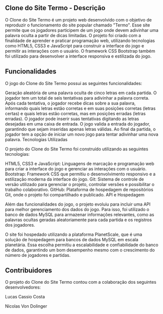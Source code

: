## Clone do Site Termo - Descrição

O Clone do Site Termo é um projeto web desenvolvido com o objetivo de reproduzir o funcionamento do site popular chamado "Termo". Esse site permite que os jogadores participem de um jogo onde devem adivinhar uma palavra oculta a partir de dicas limitadas. O projeto foi criado com a finalidade de aprender e praticar programação web, utilizando tecnologias como HTML5, CSS3 e JavaScript para construir a interface do jogo e permitir as interações com o usuário. O framework CSS Bootstrap também foi utilizado para desenvolver a interface responsiva e estilizada do jogo.

## Funcionalidades

O jogo do Clone do Site Termo possui as seguintes funcionalidades:

Geração aleatória de uma palavra oculta de cinco letras em cada partida.
O jogador tem um total de seis tentativas para adivinhar a palavra correta.
Após cada tentativa, o jogador recebe dicas sobre a sua palavra, informando quais letras estão corretas e em suas posições corretas (letras certas) e quais letras estão corretas, mas em posições erradas (letras erradas).
O jogador pode inserir suas tentativas digitando as letras desejadas em uma caixa de entrada.
O jogo valida a entrada do jogador, garantindo que sejam inseridas apenas letras válidas.
Ao final da partida, o jogador tem a opção de iniciar um novo jogo para tentar adivinhar uma nova palavra.
Tecnologias Utilizadas

O projeto do Clone do Site Termo foi construído utilizando as seguintes tecnologias:

HTML5, CSS3 e JavaScript: Linguagens de marcação e programação web para criar a interface do jogo e gerenciar as interações com o usuário.
Bootstrap: Framework CSS que permitiu o desenvolvimento responsivo e a estilização moderna da interface do jogo.
Git: Sistema de controle de versão utilizado para gerenciar o projeto, controlar versões e possibilitar o trabalho colaborativo.
GitHub: Plataforma de hospedagem de repositórios Git, onde o projeto foi compartilhado e publicado.
API e Hospedagem

Além das funcionalidades do jogo, o projeto evoluiu para incluir uma API para melhor gerenciamento dos dados do jogo. Para isso, foi utilizado o banco de dados MySQL para armazenar informações relevantes, como as palavras ocultas geradas aleatoriamente para cada partida e os registros dos jogadores.

O site foi hospedado utilizando a plataforma PlanetScale, que é uma solução de hospedagem para bancos de dados MySQL em escala planetária. Essa escolha permitiu a escalabilidade e confiabilidade do banco de dados, garantindo um bom desempenho mesmo com o crescimento do número de jogadores e partidas.

## Contribuidores

O projeto do Clone do Site Termo contou com a colaboração dos seguintes desenvolvedores:

Lucas Cassio Costa

Nicolas Von Dolinger
